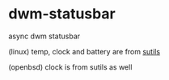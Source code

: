 # dwm-statusbar
async dwm statusbar

(linux) temp, clock and battery are from [sutils](https://github.com/baskerville/sutils/)

(openbsd) clock is from sutils as well
